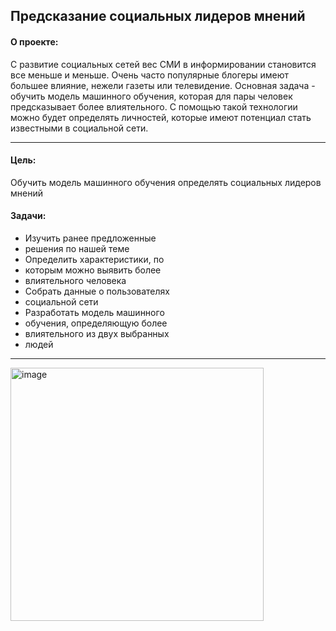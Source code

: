 ## **Предсказание социальных лидеров мнений**

#### **О проекте:** 
C развитие социальных сетей вес СМИ в 
информировании становится все меньше и меньше. 
Очень часто популярные блогеры имеют большее 
влияние, нежели газеты или телевидение. Основная 
задача - обучить модель машинного обучения, 
которая для пары человек предсказывает более 
влиятельного. С помощью такой технологии можно 
будет определять личностей, которые имеют 
потенциал стать известными в социальной сети.

----
#### **Цель:**
Обучить модель машинного обучения 
определять социальных лидеров 
мнений

#### **Задачи:**
- Изучить ранее предложенные 
- решения по нашей теме
- Определить характеристики, по 
- которым можно выявить более 
- влиятельного человека
- Собрать данные о пользователях 
- социальной сети
- Разработать модель машинного 
- обучения, определяющую более 
- влиятельного из двух выбранных 
- людей
----

<img width="405" alt="image" src="https://github.com/juliakalina/predictions-of-influencers/assets/70514331/07974f29-29b4-4458-9040-16292ff5358f">

